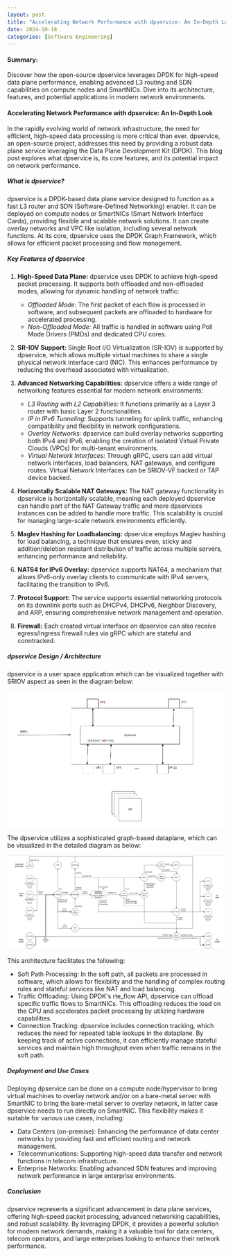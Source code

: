 ```yaml
---
layout: post
title: "Accelerating Network Performance with dpservice: An In-Depth Look"
date: 2024-10-18
categories: [Software Engineering]
---
```


#### Summary:

Discover how the open-source dpservice leverages DPDK for high-speed data plane performance, enabling advanced L3 routing and SDN capabilities on compute nodes and SmartNICs. Dive into its architecture, features, and potential applications in modern network environments.

#### Accelerating Network Performance with dpservice: An In-Depth Look

In the rapidly evolving world of network infrastructure, the need for efficient, high-speed data processing is more critical than ever. dpservice, an open-source project, addresses this need by providing a robust data plane service leveraging the Data Plane Development Kit (DPDK). This blog post explores what dpservice is, its core features, and its potential impact on network performance.

##### What is dpservice?

dpservice is a DPDK-based data plane service designed to function as a fast L3 router and SDN (Software-Defined Networking) enabler. It can be deployed on compute nodes or SmartNICs (Smart Network Interface Cards), providing flexible and scalable network solutions. It can create overlay networks and VPC like isolation, including several network functions. At its core, dpservice uses the DPDK Graph Framework, which allows for efficient packet processing and flow management.

##### Key Features of dpservice

1. **High-Speed Data Plane:**
   dpservice uses DPDK to achieve high-speed packet processing. It supports both offloaded and non-offloaded modes, allowing for dynamic handling of network traffic:

   - *Offloaded Mode:* The first packet of each flow is processed in software, and subsequent packets are offloaded to hardware for accelerated processing.
   - *Non-Offloaded Mode:* All traffic is handled in software using Poll Mode Drivers (PMDs) and dedicated CPU cores.
2. **SR-IOV Support:**
   Single Root I/O Virtualization (SR-IOV) is supported by dpservice, which allows multiple virtual machines to share a single physical network interface card (NIC). This enhances performance by reducing the overhead associated with virtualization.
3. **Advanced Networking Capabilities:**
   dpservice offers a wide range of networking features essential for modern network environments:

   * *L3 Routing with L2 Capabilities:* It functions primarily as a Layer 3 router with basic Layer 2 functionalities.
   * *IP in IPv6 Tunneling:* Supports tunneling for uplink traffic, enhancing compatibility and flexibility in network configurations.
   * *Overlay Networks:* dpservice can build overlay networks supporting both IPv4 and IPv6, enabling the creation of isolated Virtual Private Clouds (VPCs) for multi-tenant environments.
   * *Virtual Network Interfaces:* Through gRPC, users can add virtual network interfaces, load balancers, NAT gateways, and configure routes. Virtual Network Interfaces can be SRIOV-VF backed or TAP device backed.
4. **Horizontally Scalable NAT Gateways:**
   The NAT gateway functionality in dpservice is horizontally scalable, meaning each deployed dpservice can handle part of the NAT Gateway traffic and more dpservices instances can be added to handle more traffic. This scalability is crucial for managing large-scale network environments efficiently.
5. **Maglev Hashing for Loadbalancing:**
   dpservice employs Maglev hashing for load balancing, a technique that ensures even, sticky and addition/deletion resistant distribution of traffic across multiple servers, enhancing performance and reliability.
6. **NAT64 for IPv6 Overlay:**
   dpservice supports NAT64, a mechanism that allows IPv6-only overlay clients to communicate with IPv4 servers, facilitating the transition to IPv6.
7. **Protocol Support:**
   The service supports essential networking protocols on its downlink ports such as DHCPv4, DHCPv6, Neighbor Discovery, and ARP, ensuring comprehensive network management and operation.
8. **Firewall:**
   Each created virtual interface on dpservice can also receive egress/ingress firewall rules via gRPC which are stateful and conntracked.

##### dpservice Design / Architecture

dpservice is a user space application which can be visualized together with SRIOV aspect as seen in the diagram below:

![](/assets/images/20240602_182647_overview.png)



The dpservice utilizes a sophisticated graph-based dataplane, which can be visualized in the detailed diagram as below:

![](/assets/images/20240602_183806_dataplane.png)



This architecture facilitates the following:

* Soft Path Processing:
  In the soft path, all packets are processed in software, which allows for flexibility and the handling of complex routing rules and stateful services like NAT and load balancing.
* Traffic Offloading:
  Using DPDK's rte_flow API, dpservice can offload specific traffic flows to SmartNICs. This offloading reduces the load on the CPU and accelerates packet processing by utilizing hardware capabilities.
* Connection Tracking:
  dpservice includes connection tracking, which reduces the need for repeated table lookups in the dataplane. By keeping track of active connections, it can efficiently manage stateful services and maintain high throughput even when traffic remains in the soft path.

##### Deployment and Use Cases

Deploying dpservice can be done on a compute node/hypervisor to bring virtual machines to overlay network and/or on a bare-metal server with SmartNIC to bring the bare-metal server to overlay network, in latter case dpservice needs to run directly on SmartNIC. This flexibility makes it suitable for various use cases, including:

* Data Centers (on-premise):
  Enhancing the performance of data center networks by providing fast and efficient routing and network management.
* Telecommunications:
  Supporting high-speed data transfer and network functions in telecom infrastructure.
* Enterprise Networks:
  Enabling advanced SDN features and improving network performance in large enterprise environments.

##### Conclusion

dpservice represents a significant advancement in data plane services, offering high-speed packet processing, advanced networking capabilities, and robust scalability. By leveraging DPDK, it provides a powerful solution for modern network demands, making it a valuable tool for data centers, telecom operators, and large enterprises looking to enhance their network performance.

